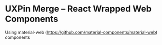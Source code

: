 # UXPin Merge – React Wrapped Web Components

Using material-web (https://github.com/material-components/material-web) components